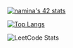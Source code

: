 [![namina's 42 stats](https://badge42.vercel.app/api/v2/cl1nuu7yr006409mrptbri6yi/stats?cursusId=21&coalitionId=89)](https://github.com/JaeSeoKim/badge42)

[![Top Langs](https://github-readme-stats.vercel.app/api/top-langs/?username=n0ring&layout=compact)](https://github.com/n0ring/github-readme-stats)

![LeetCode Stats](https://leetcard.jacoblin.cool/n0ring?theme=nord&font=Noto%20Sans%20Takri&ext=activity)
